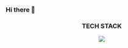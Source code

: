 ### Hi there 👋

<h3 align="center">TECH STACK</h3>

<p align="center">
<img src="https://img.shields.io/badge/JavaScript-F7DF1E?style=plastic&logo=JavaScript&logoColor=white"/>
</p>
<!--
**staspace/staspace** is a ✨ _special_ ✨ repository because its `README.md` (this file) appears on your GitHub profile.

Here are some ideas to get you started:

- 🔭 I’m currently working on ...
- 🌱 I’m currently learning ...
- 👯 I’m looking to collaborate on ...
- 🤔 I’m looking for help with ...
- 💬 Ask me about ...
- 📫 How to reach me: ...
- 😄 Pronouns: ...
- ⚡ Fun fact: ...
-->
